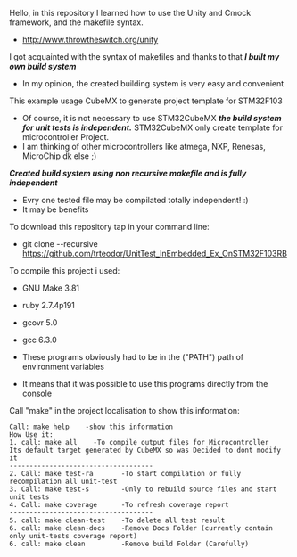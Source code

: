 Hello, in this repository I learned how to use the Unity and Cmock framework, and the makefile syntax.
* http://www.throwtheswitch.org/unity

I got acquainted with the syntax of makefiles and thanks to that **_I built my own build system_**
* In my opinion, the created building system is very easy and convenient

This example usage CubeMX to generate project template for STM32F103
* Of course, it is not necessary to use STM32CubeMX **_the build system for unit tests is independent._** STM32CubeMX only create template for microcontroller Project.
* I am thinking of other microcontrollers like atmega, NXP, Renesas, MicroChip dk else ;) 

**_Created build system using non recursive makefile and is fully independent_**
* Evry one tested file may be compilated totally independent! :) 
* It may be benefits

To download this repository tap in your command line:
* git clone --recursive https://github.com/trteodor/UnitTest_InEmbedded_Ex_OnSTM32F103RB

To compile this project i used:
* GNU Make 3.81
* ruby 2.7.4p191
* gcovr 5.0
* gcc 6.3.0

* These programs obviously had to be in the ("PATH") path of environment variables
* It means that it was possible to use this programs directly from the console


Call "make" in the project localisation to show this information:

	Call: make help    -show this information
	How Use it:
	1. call: make all    -To compile output files for Microcontroller
	Its default target generated by CubeMX so was Decided to dont modify it
	------------------------------------
	2. Call: make test-ra       -To start compilation or fully recompilation all unit-test
	3. Call: make test-s        -Only to rebuild source files and start unit tests
	4. Call: make coverage      -To refresh coverage report
	------------------------------------
	5. call: make clean-test    -To delete all test result
	6. call: make clean-docs    -Remove Docs Folder (currently contain only unit-tests coverage report)
	6. call: make clean         -Remove build Folder (Carefully)


